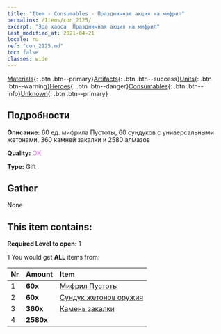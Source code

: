 ```yaml
---
title: "Item - Consumables - Праздничная акция на мифрил"
permalink: /Items/con_2125/
excerpt: "Эра хаоса  Праздничная акция на мифрил"
last_modified_at: 2021-04-21
locale: ru
ref: "con_2125.md"
toc: false
classes: wide
---
```

 [Materials](/ru/Items/){: .btn .btn--primary}[Artifacts](/ru/Items/Artifacts/){: .btn .btn--success}[Units](/ru/Items/Units/){: .btn .btn--warning}[Heroes](/ru/Items/Heroes/){: .btn .btn--danger}[Consumables](/ru/Items/Consumables/){: .btn .btn--info}[Unknown](/ru/Items/Unknown/){: .btn .btn--primary}

## Подробности
 **Описание:** 60 ед. мифрила Пустоты, 60 сундуков с универсальными жетонами, 360 камней закалки и 2580 алмазов

 **Quality:** <span style="color: #DA70D6">OK</span>

 **Type:** Gift

## Gather

  None

## This item contains:

 **Required Level to open:** 1

 1 You would get **ALL** items  from:

  | Nr | Amount |     Item    |
  |:---|:-------|:------------|
  | 1 |  **60x** | [Мифрил Пустоты](/ru/Items/con_817/) |  | 
  | 2 |  **60x** | [Сундук жетонов оружия](/ru/Items/con_1367/) |  | 
  | 3 |  **360x** | [Камень закалки](/ru/Items/con_814/) |  | 
  | 4 |  **2580x** | <i class="fas fa-gem"/> |  | 
